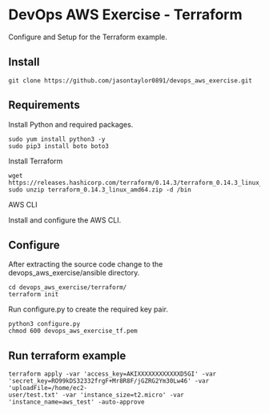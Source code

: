 
# DevOps AWS Exercise - Terraform

Configure and Setup for the Terraform example.

## Install

```shell
git clone https://github.com/jasontaylor0891/devops_aws_exercise.git
```

## Requirements 

Install Python and required packages.

```shell
sudo yum install python3 -y
sudo pip3 install boto boto3
```

Install Terraform

```shell
wget https://releases.hashicorp.com/terraform/0.14.3/terraform_0.14.3_linux_amd64.zip
sudo unzip terraform_0.14.3_linux_amd64.zip -d /bin
```

AWS CLI

Install and configure the AWS CLI.

## Configure

After extracting the source code change to the devops_aws_exercise/ansible directory.

```shell
cd devops_aws_exercise/terraform/
terraform init
```

Run configure.py to create the required key pair.

```shell
python3 configure.py
chmod 600 devops_aws_exercise_tf.pem
```

## Run terraform example

```shell
terraform apply -var 'access_key=AKIXXXXXXXXXXXXD5GI' -var
'secret_key=RO99kDS32332frgF+Mr8R8F/jGZRG2Ym30Lw46' -var 'uploadFile=/home/ec2-
user/test.txt' -var 'instance_size=t2.micro' -var 'instance_name=aws_test' -auto-approve
```

